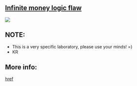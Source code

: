 ## [Infinite money logic flaw](https://portswigger.net/web-security/logic-flaws/examples/lab-logic-flaws-infinite-money)

![](https://github.com/nu11secur1ty/PortSwigger-Web-Security-Academy/blob/main/Business-logic-vulnerabilities/Infinite-money-logic-flaw/Docs/Screenshot%202022-06-06%20144042.png)

## NOTE:
- This is a very specific laboratory, please use your minds! =)
- KR

## More info:
[href](https://www.nu11secur1ty.com/2022/06/portswigger-lab-infinite-money-logic.html)

